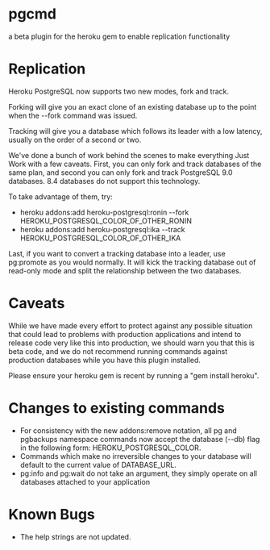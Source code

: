 pgcmd
======
a beta plugin for the heroku gem to enable replication functionality

Replication
============
Heroku PostgreSQL now supports two new modes, fork and track.

Forking will give you an exact clone of an existing database up to the point when the --fork command was issued.

Tracking will give you a database which follows its leader with a low latency, usually on the order of a second or two.

We've done a bunch of work behind the scenes to make everything Just Work with a few caveats. First, you can only fork and track databases of the same plan, and second you can only fork and track PostgreSQL 9.0 databases. 8.4 databases do not support this technology.

To take advantage of them, try:

* heroku addons:add heroku-postgresql:ronin --fork HEROKU_POSTGRESQL_COLOR_OF_OTHER_RONIN
* heroku addons:add heroku-postgresql:ika --track HEROKU_POSTGRESQL_COLOR_OF_OTHER_IKA

Last, if you want to convert a tracking database into a leader, use pg:promote as you would normally. It will kick the tracking database out of read-only mode and split the relationship between the two databases.

Caveats
=======
While we have made every effort to protect against any possible situation that could lead to problems with production applications and intend to release code very like this into production, we should warn you that this is beta code, and we do not recommend running commands against production databases while you have this plugin installed.

Please ensure your heroku gem is recent by running a "gem install heroku".

Changes to existing commands
============================
* For consistency with the new addons:remove notation, all pg and pgbackups namespace commands now accept the database (--db) flag in the following form: HEROKU_POSTGRESQL_COLOR.
* Commands which make no irreversible changes to your database will default to the current value of DATABASE_URL.
* pg:info and pg:wait do not take an argument, they simply operate on all databases attached to your application

Known Bugs
==========
* The help strings are not updated.
